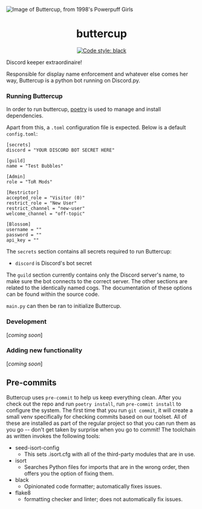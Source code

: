 ![Image of Buttercup, from 1998's Powerpuff Girls](https://i.imgur.com/wx8BXyT.png)

<h1 align="center">buttercup</h1>

<p align="center">
<a href="https://github.com/psf/black"><img alt="Code style: black" src="https://img.shields.io/badge/code%20style-black-000000.svg"></a>
</p>

Discord keeper extraordinaire!

Responsible for display name enforcement and whatever else comes her way, Buttercup is a python bot running on Discord.py. 

### Running Buttercup

In order to run buttercup, [poetry](https://python-poetry.org/) is used to manage and install dependencies.

Apart from this, a `.toml` configuration file is expected. Below is a default `config.toml`:
```
[secrets]
discord = "YOUR DISCORD BOT SECRET HERE"

[guild]
name = "Test Bubbles"

[Admin]
role = "ToR Mods"

[Restrictor]
accepted_role = "Visitor (0)"
restrict_role = "New User"
restrict_channel = "new-user"
welcome_channel = "off-topic"

[Blossom]
username = ""
password = ""
api_key = ""
```
The `secrets` section contains all secrets required to run Buttercup:
- `discord` is Discord's bot secret

The `guild` section currently contains only the Discord server's name, to make sure the bot connects to the correct server.
The other sections are related to the identically named cogs. The documentation of these options can be found within the source code.

`main.py` can then be ran to initialize Buttercup.

### Development

[*coming soon*]

### Adding new functionality

[*coming soon*]

## Pre-commits

Buttercup uses `pre-commit` to help us keep everything clean. After you check out the repo and run `poetry install`, run `pre-commit install` to configure the system. The first time that you run `git commit`, it will create a small venv specifically for checking commits based on our toolset. All of these are installed as part of the regular project so that you can run them as you go -- don't get taken by surprise when you go to commit! The toolchain as written invokes the following tools:

- seed-isort-config
  - This sets .isort.cfg with all of the third-party modules that are in use.
- isort
  - Searches Python files for imports that are in the wrong order, then offers you the option of fixing them.
- black
  - Opinionated code formatter; automatically fixes issues.
- flake8
  - formatting checker and linter; does not automatically fix issues.
